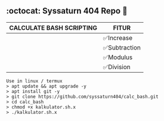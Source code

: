 ## :octocat: Syssaturn 404 Repo 💫

| CALCULATE BASH SCRIPTING | FITUR |
| ------------------------ | ----- |
| |✅Increase    |
| |✅Subtraction |
| |✅Modulus     |
| |✅Division    |

```
Use in linux / termux
> apt update && apt upgrade -y
> apt install git -y
> git clone https://github.com/syssaturn404/calc_bash.git
> cd calc_bash
> chmod +x kalkulator.sh.x
> ./kalkulator.sh.x
```
